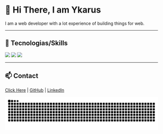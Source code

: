 <h1 align="left">👋 Hi There, I am Ykarus</h1>

<p align="left">
  I am a web developer with a lot experience of building things for web.
</p>

---

## 🚀 Tecnologias/Skills

<p>
  <img src="https://img.shields.io/badge/Node.js-339933?style=for-the-badge&logo=nodedotjs&logoColor=white"/>
  <img src="https://img.shields.io/badge/Express.js-000000?style=for-the-badge&logo=express&logoColor=white"/>
  <img src="https://img.shields.io/badge/MongoDB-47A248?style=for-the-badge&logo=mongodb&logoColor=white"/>
</p>

---

## 📫 Contact

<p>
  <a href="https://ykarusdev.vercel.app">Click Here</a> |
  <a href="https://github.com/ykaruus">GitHub</a> |
  <a href="https://www.linkedin.com/in/icaro-gagarin-97116a31a/">LinkedIn</a>
  
</p>

![snake gif](https://github.com/ykaruus/ykaruus/blob/output/github-contribution-grid-snake-dark.svg?palette=github-dark)

